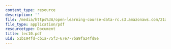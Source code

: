 ```yaml
---
content_type: resource
description: ''
file: /media/https%3A/open-learning-course-data-rc.s3.amazonaws.com/21a-441-the-conquest-of-america-spring-2004/51b194fdcb1a75f367e77ba9fa24fd8e_lec10.pdf
file_type: application/pdf
resourcetype: Document
title: lec10.pdf
uid: 51b194fd-cb1a-75f3-67e7-7ba9fa24fd8e
---
```

